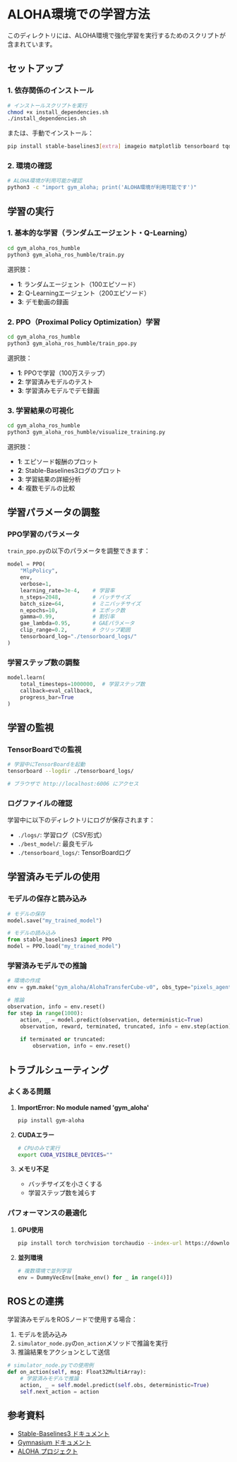 # ALOHA環境での学習方法

このディレクトリには、ALOHA環境で強化学習を実行するためのスクリプトが含まれています。

## セットアップ

### 1. 依存関係のインストール

```bash
# インストールスクリプトを実行
chmod +x install_dependencies.sh
./install_dependencies.sh
```

または、手動でインストール：

```bash
pip install stable-baselines3[extra] imageio matplotlib tensorboard tqdm pandas seaborn
```

### 2. 環境の確認

```bash
# ALOHA環境が利用可能か確認
python3 -c "import gym_aloha; print('ALOHA環境が利用可能です')"
```

## 学習の実行

### 1. 基本的な学習（ランダムエージェント・Q-Learning）

```bash
cd gym_aloha_ros_humble
python3 gym_aloha_ros_humble/train.py
```

選択肢：
- **1**: ランダムエージェント（100エピソード）
- **2**: Q-Learningエージェント（200エピソード）
- **3**: デモ動画の録画

### 2. PPO（Proximal Policy Optimization）学習

```bash
cd gym_aloha_ros_humble
python3 gym_aloha_ros_humble/train_ppo.py
```

選択肢：
- **1**: PPOで学習（100万ステップ）
- **2**: 学習済みモデルのテスト
- **3**: 学習済みモデルでデモ録画

### 3. 学習結果の可視化

```bash
cd gym_aloha_ros_humble
python3 gym_aloha_ros_humble/visualize_training.py
```

選択肢：
- **1**: エピソード報酬のプロット
- **2**: Stable-Baselines3ログのプロット
- **3**: 学習結果の詳細分析
- **4**: 複数モデルの比較

## 学習パラメータの調整

### PPO学習のパラメータ

`train_ppo.py`の以下のパラメータを調整できます：

```python
model = PPO(
    "MlpPolicy",
    env,
    verbose=1,
    learning_rate=3e-4,    # 学習率
    n_steps=2048,          # バッチサイズ
    batch_size=64,         # ミニバッチサイズ
    n_epochs=10,           # エポック数
    gamma=0.99,            # 割引率
    gae_lambda=0.95,       # GAEパラメータ
    clip_range=0.2,        # クリップ範囲
    tensorboard_log="./tensorboard_logs/"
)
```

### 学習ステップ数の調整

```python
model.learn(
    total_timesteps=1000000,  # 学習ステップ数
    callback=eval_callback,
    progress_bar=True
)
```

## 学習の監視

### TensorBoardでの監視

```bash
# 学習中にTensorBoardを起動
tensorboard --logdir ./tensorboard_logs/

# ブラウザで http://localhost:6006 にアクセス
```

### ログファイルの確認

学習中に以下のディレクトリにログが保存されます：
- `./logs/`: 学習ログ（CSV形式）
- `./best_model/`: 最良モデル
- `./tensorboard_logs/`: TensorBoardログ

## 学習済みモデルの使用

### モデルの保存と読み込み

```python
# モデルの保存
model.save("my_trained_model")

# モデルの読み込み
from stable_baselines3 import PPO
model = PPO.load("my_trained_model")
```

### 学習済みモデルでの推論

```python
# 環境の作成
env = gym.make("gym_aloha/AlohaTransferCube-v0", obs_type="pixels_agent_pos")

# 推論
observation, info = env.reset()
for step in range(1000):
    action, _ = model.predict(observation, deterministic=True)
    observation, reward, terminated, truncated, info = env.step(action)
    
    if terminated or truncated:
        observation, info = env.reset()
```

## トラブルシューティング

### よくある問題

1. **ImportError: No module named 'gym_aloha'**
   ```bash
   pip install gym-aloha
   ```

2. **CUDAエラー**
   ```bash
   # CPUのみで実行
   export CUDA_VISIBLE_DEVICES=""
   ```

3. **メモリ不足**
   - バッチサイズを小さくする
   - 学習ステップ数を減らす

### パフォーマンスの最適化

1. **GPU使用**
   ```bash
   pip install torch torchvision torchaudio --index-url https://download.pytorch.org/whl/cu118
   ```

2. **並列環境**
   ```python
   # 複数環境で並列学習
   env = DummyVecEnv([make_env() for _ in range(4)])
   ```

## ROSとの連携

学習済みモデルをROSノードで使用する場合：

1. モデルを読み込み
2. `simulator_node.py`の`on_action`メソッドで推論を実行
3. 推論結果をアクションとして送信

```python
# simulator_node.pyでの使用例
def on_action(self, msg: Float32MultiArray):
    # 学習済みモデルで推論
    action, _ = self.model.predict(self.obs, deterministic=True)
    self.next_action = action
```

## 参考資料

- [Stable-Baselines3 ドキュメント](https://stable-baselines3.readthedocs.io/)
- [Gymnasium ドキュメント](https://gymnasium.farama.org/)
- [ALOHA プロジェクト](https://github.com/tonyzhaozh/ALOHA) 